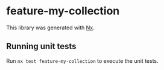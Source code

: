 # feature-my-collection

This library was generated with [Nx](https://nx.dev).

## Running unit tests

Run `nx test feature-my-collection` to execute the unit tests.
